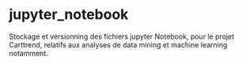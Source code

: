# jupyter_notebook
Stockage et versionning des fichiers jupyter Notebook, pour le projet Carttrend, relatifs aux analyses de data mining et machine learning notamment. 
